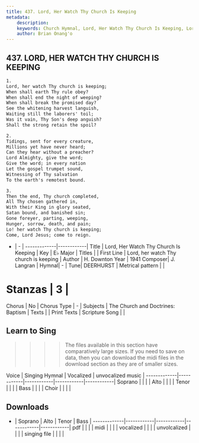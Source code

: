 ```yaml
---
title: 437. Lord, Her Watch Thy Church Is Keeping
metadata:
    description: 
    keywords: Church Hymnal, Lord, Her Watch Thy Church Is Keeping, Lord, her watch Thy church is keeping, 
    author: Brian Onang'o
---
```



## 437. LORD, HER WATCH THY CHURCH IS KEEPING

```txt
1.
Lord, her watch Thy church is keeping; 
When shall earth Thy rule obey? 
When shall end the night of weeping? 
When shall break the promised day? 
See the whitening harvest languish, 
Waiting still the laborers' toil; 
Was it vain, Thy Son's deep anguish? 
Shall the strong retain the spoil? 

2.
Tidings, sent for every creature, 
Millions yet have never heard; 
Can they hear without a preacher? 
Lord Almighty, give the word; 
Give the word; in every nation 
Let the gospel trumpet sound, 
Witnessing of Thy salvation 
To the earth's remotest bound. 

3.
Then the end, Thy church completed, 
All Thy chosen gathered in, 
With their King in glory seated, 
Satan bound, and banished sin; 
Gone foreyer, parting, weeping, 
Hunger, sorrow, death, and pain; 
Lo! her watch Thy church is keeping; 
Come, Lord Jesus; come to reign.
```

- |   -  |
-------------|------------|
Title | Lord, Her Watch Thy Church Is Keeping |
Key | E♭ Major |
Titles |  |
First Line | Lord, her watch Thy church is keeping |
Author | H. Downton
Year | 1941
Composer| J. Langran |
Hymnal|  - |
Tune| DEERHURST |
Metrical pattern | |
# Stanzas | 3 |
Chorus | No |
Chorus Type | - |
Subjects | The Church and Doctrines: Baptism |
Texts |  |
Print Texts | 
Scripture Song |  |
  
## Learn to Sing

>>>> The files available in this section have comparatively large sizes. If you need to save on data, then you can download the midi files in the download section as they are of smaller sizes.

Voice |  Singing Hymnal | Vocalized | unvocalized music |
-------------|------------|------------|------------|------------|
Soprano | | | |
Alto | | | |
Tenor | | | |
Bass | | | |
Choir | | | |

## Downloads

- |  Soprano | Alto | Tenor | Bass |
-------------|------------|------------|------------|------------|
pdf | | | |
midi | | | |
vocalized | | | |
unvolcalized | | | |
singing file | | | |
  